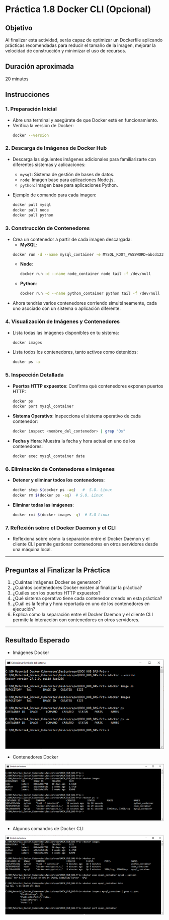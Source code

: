 # Práctica 1.8 Docker CLI (Opcional)

## Objetivo

Al finalizar esta actividad, serás capaz de optimizar un Dockerfile aplicando prácticas recomendadas para reducir el tamaño de la imagen, mejorar la velocidad de construcción y minimizar el uso de recursos.


## Duración aproximada

20 minutos

## Instrucciones

### 1. Preparación Inicial
   - Abre una terminal y asegúrate de que Docker esté en funcionamiento.
   - Verifica la versión de Docker:
     ```bash
     docker --version
     ```

### 2. Descarga de Imágenes de Docker Hub
   - Descarga las siguientes imágenes adicionales para familiarizarte con diferentes sistemas y aplicaciones:
 
     - `mysql`: Sistema de gestión de bases de datos.
     - `node`: Imagen base para aplicaciones Node.js.
     - `python`: Imagen base para aplicaciones Python.

   - Ejemplo de comando para cada imagen:
     ```bash
     docker pull mysql
     docker pull node
     docker pull python
     ```

### 3. Construcción de Contenedores
   - Crea un contenedor a partir de cada imagen descargada:
      - **MySQL**:
       ```bash
       docker run -d --name mysql_container -e MYSQL_ROOT_PASSWORD=abcd12345 mysql
       ```
     - **Node**:
       ```bash
       docker run -d --name node_container node tail -f /dev/null
       ```
     - **Python**:
       ```bash
       docker run -d --name python_container python tail -f /dev/null
       ```
   - Ahora tendrás varios contenedores corriendo simultáneamente, cada uno asociado con un sistema o aplicación diferente.

### 4. Visualización de Imágenes y Contenedores
   - Lista todas las imágenes disponibles en tu sistema:
     ```bash
     docker images
     ```
   - Lista todos los contenedores, tanto activos como detenidos:
     ```bash
     docker ps -a
     ```

### 5. Inspección Detallada
   - **Puertos HTTP expuestos**: Confirma qué contenedores exponen puertos HTTP:
     ```bash
     docker ps
     docker port mysql_container
     ```
   - **Sistema Operativo**: Inspecciona el sistema operativo de cada contenedor:
     ```bash
     docker inspect <nombre_del_contenedor> | grep "Os"
     ```
   - **Fecha y Hora**: Muestra la fecha y hora actual en uno de los contenedores:
     ```bash
     docker exec mysql_container date
     ```

### 6. Eliminación de Contenedores e Imágenes
   - **Detener y eliminar todos los contenedores**:
     ```bash
     docker stop $(docker ps -aq)   #  S.O. Linux
     docker rm $(docker ps -aq)  # S.O. Linux
     ```
   - **Eliminar todas las imágenes**:
     ```bash
     docker rmi $(docker images -q)  # S.O Linux
     ```

### 7. Reflexión sobre el Docker Daemon y el CLI
   - Reflexiona sobre cómo la separación entre el Docker Daemon y el cliente CLI permite gestionar contenedores en otros servidores desde una máquina local.


---

## Preguntas al Finalizar la Práctica

1. ¿Cuántas imágenes Docker se generaron?
2. ¿Cuántos contenedores Docker existen al finalizar la práctica?
3. ¿Cuáles son los puertos HTTP expuestos?
4. ¿Qué sistema operativo tiene cada contenedor creado en esta práctica?
5. ¿Cuál es la fecha y hora reportada en uno de los contenedores en ejecución?
6. Explica cómo la separación entre el Docker Daemon y el cliente CLI permite la interacción con contenedores en otros servidores.

---

## Resultado Esperado

- Imágenes Docker

![docker images](../images/u1_8_1.png)

- Contenedores Docker

![docker ps -a](../images/u1_8_2.png)

- Algunos comandos de Docker CLI

![docker ps -a](../images/u1_8_3.png)